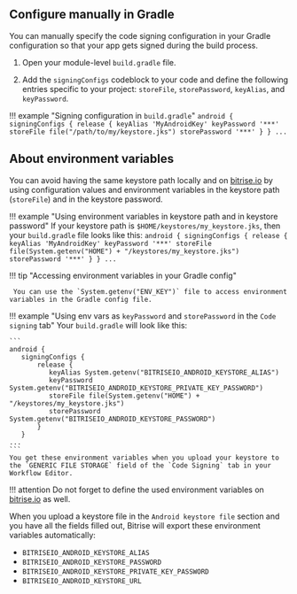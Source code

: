 
## Configure manually in Gradle

You can manually specify the code signing configuration in your Gradle configuration so that your app gets signed during the build process.

1. Open your module-level `build.gradle` file.

2. Add the `signingConfigs` codeblock to your code and define the following entries specific to your project:
`storeFile`, `storePassword`, `keyAlias`, and `keyPassword`.

!!! example "Signing configuration in `build.gradle`"
    ```
    android {
        signingConfigs {
            release {
                keyAlias 'MyAndroidKey'
                keyPassword '***'
                storeFile file("/path/to/my/keystore.jks")
                storePassword '***'
            }
        }
    ...
    ```

## About environment variables

You can avoid having the same keystore path locally and on [bitrise.io](https://www.bitrise.io) by using configuration values and environment variables in the keystore path (`storeFile`) and in the keystore password.

!!! example "Using environment variables in keystore path and in keystore password"
    If your keystore path is `$HOME/keystores/my_keystore.jks`, then your `build.gradle` file looks like this:
    ```
    android {
       signingConfigs {
           release {
               keyAlias 'MyAndroidKey'
               keyPassword '***'
               storeFile file(System.getenv("HOME") + "/keystores/my_keystore.jks")
               storePassword '***'
           }
       }
    ...
    ```

!!! tip "Accessing environment variables in your Gradle config"

     You can use the `System.getenv("ENV_KEY")` file to access environment variables in the Gradle config file.

!!! example "Using env vars as `keyPassword` and `storePassword` in the `Code signing` tab"
    Your `build.gradle` will look like this:

    ```
    android {
       signingConfigs {
           release {
              keyAlias System.getenv("BITRISEIO_ANDROID_KEYSTORE_ALIAS")
              keyPassword System.getenv("BITRISEIO_ANDROID_KEYSTORE_PRIVATE_KEY_PASSWORD")
              storeFile file(System.getenv("HOME") + "/keystores/my_keystore.jks")
              storePassword System.getenv("BITRISEIO_ANDROID_KEYSTORE_PASSWORD")
           }
       }
    ...
    ```
    You get these environment variables when you upload your keystore to the `GENERIC FILE STORAGE` field of the `Code Signing` tab in your Workflow Editor.

!!! attention
    Do not forget to define the used environment variables on [bitrise.io](https://www.bitrise.io) as well.

When you upload a keystore file in the `Android keystore file` section and you have all the fields filled out, Bitrise will export these environment variables automatically:

  - `BITRISEIO_ANDROID_KEYSTORE_ALIAS`
  - `BITRISEIO_ANDROID_KEYSTORE_PASSWORD`
  - `BITRISEIO_ANDROID_KEYSTORE_PRIVATE_KEY_PASSWORD`
  - `BITRISEIO_ANDROID_KEYSTORE_URL`
